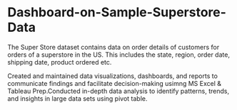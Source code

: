 # Dashboard-on-Sample-Superstore-Data
The Super Store dataset contains data on order details of customers for orders of a superstore in the US. This includes the state, region, order date, shipping date, product ordered etc.


Created and maintained data visualizations, dashboards, and reports to communicate findings and facilitate decision-making usimng MS Excel & Tableau Prep.Conducted in-depth data analysis to identify patterns, trends, and insights in large data sets using pivot table.
